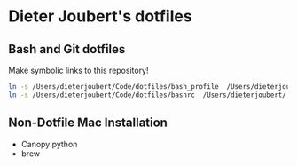 # Dieter Joubert's dotfiles

## Bash and Git dotfiles

Make symbolic links to this repository!

```bash
ln -s /Users/dieterjoubert/Code/dotfiles/bash_profile  /Users/dieterjoubert/.bash_profile
ln -s /Users/dieterjoubert/Code/dotfiles/bashrc  /Users/dieterjoubert/.bashrc

```


## Non-Dotfile Mac Installation

- Canopy python
- brew

